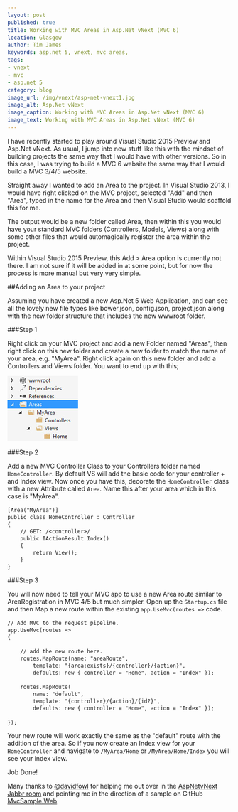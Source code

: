 ```yaml
---
layout: post
published: true
title: Working with MVC Areas in Asp.Net vNext (MVC 6)
location: Glasgow
author: Tim James
keywords: asp.net 5, vnext, mvc areas,
tags:
- vnext
- mvc
- asp.net 5
category: blog
image_url: /img/vnext/asp-net-vnext1.jpg
image_alt: Asp.Net vNext
image_caption: Working with MVC Areas in Asp.Net vNext (MVC 6)
image_text: Working with MVC Areas in Asp.Net vNext (MVC 6)
---
```


I have recently started to play around Visual Studio 2015 Preview and Asp.Net vNext. As usual, I jump into new stuff like this with the mindset of building projects the same way that I would have with other versions. So in this case, I was trying to build a MVC 6 website the same way that I would build a MVC 3/4/5 website.

Straight away I wanted to add an Area to the project. In Visual Studio 2013, I would have right clicked on the MVC project, selected "Add" and then "Area", typed in the name for the Area and then Visual Studio would scaffold this for me.

<!--excerpt-->

The output would be a new folder called Area, then within this you would have your standard MVC folders (Controllers, Models, Views) along with some other files that would automagically register the area within the project.

Within Visual Studio 2015 Preview, this Add > Area option is currently not there. I am not sure if it will be added in at some point, but for now the process is more manual but very very simple.

##Adding an Area to your project

Assuming you have created a new Asp.Net 5 Web Application, and can see all the lovely new file types like bower.json, config.json, project.json along with the new folder structure that includes the new wwwroot folder.

###Step 1

Right click on your MVC project and add a new Folder named "Areas", then right click on this new folder and create a new folder to match the name of your area, e.g. "MyArea". Right click again on this new folder and add a Controllers and Views folder. You want to end up with this;

![Areas folder structure](/img/vnext/areas/areas-folder-structure.jpg)

###Step 2

Add a new MVC Controller Class to your Controllers folder named `HomeController`. 
By default VS will add the basic code for your controller + and Index view. Now once you have this, decorate the `HomeController` class with a new Attribute called `Area`. Name this after your area which in this case is "MyArea".

    [Area("MyArea")]
    public class HomeController : Controller
    {
        // GET: /<controller>/
        public IActionResult Index()
        {
            return View();
        }
    }

###Step 3

You will now need to tell your MVC app to use a new Area route similar to AreaRegistration in MVC 4/5 but much simpler. Open up the `Startup.cs` file and then Map a new route within the existing `app.UseMvc(routes =>` code.

    // Add MVC to the request pipeline.
    app.UseMvc(routes =>
    {

        // add the new route here.
        routes.MapRoute(name: "areaRoute", 
            template: "{area:exists}/{controller}/{action}", 
            defaults: new { controller = "Home", action = "Index" });

        routes.MapRoute(
            name: "default",
            template: "{controller}/{action}/{id?}",
            defaults: new { controller = "Home", action = "Index" });
        
    });

Your new route will work exactly the same as the "default" route with the addition of the area. So if you now create an Index view for your `HomeController` and navigate to `/MyArea/Home` or `/MyArea/Home/Index` you will see your index view.

Job Done!

Many thanks to [@davidfowl](https://twitter.com/davidfowl) for helping me out over in the [AspNetvNext Jabbr room](https://jabbr.net/#/rooms/AspNetvNext ) and pointing me in the direction of a sample on GitHub [MvcSample.Web](https://github.com/aspnet/Mvc/tree/dev/samples/MvcSample.Web)